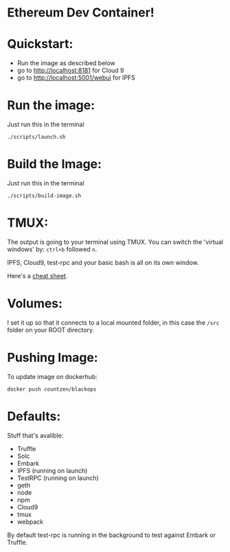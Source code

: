 Ethereum Dev Container!
=======================

Quickstart:
===========
* Run the image as described below
* go to [http://localhost:8181](http://localhost:8181) for Cloud 9
* go to [http://localhost:5001/webui](http://localhost:8181) for IPFS

Run the image:
==============
Just run this in the terminal 
```
./scripts/launch.sh
```

Build the Image:
================
Just run this in the terminal 
```
./scripts/build-image.sh
```

TMUX:
=====
The output is going to your terminal using TMUX. You can switch the 'virtual windows' by:
`ctrl+b` followed `n`.

IPFS, Cloud9, test-rpc and your basic bash is all on its own window.

Here's a [cheat sheet](https://tmuxcheatsheet.com/).

Volumes:
========
I set it up so that it connects to a local mounted folder, in this case the `/src` folder on your ROOT directory. 

Pushing Image:
==============
To update image on dockerhub:
```
docker push countzen/blackops
```

Defaults:
========
Stuff that's avalible:
* Truffle
* Solc
* Embark
* IPFS (running on launch)
* TestRPC (running on launch)
* geth
* node
* npm
* Cloud9
* tmux
* webpack


By default test-rpc is running in the background to test against Embark or Truffle.
